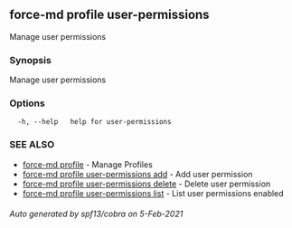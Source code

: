 ## force-md profile user-permissions

Manage user permissions

### Synopsis

Manage user permissions

### Options

```
  -h, --help   help for user-permissions
```

### SEE ALSO

* [force-md profile](force-md_profile.md)	 - Manage Profiles
* [force-md profile user-permissions add](force-md_profile_user-permissions_add.md)	 - Add user permission
* [force-md profile user-permissions delete](force-md_profile_user-permissions_delete.md)	 - Delete user permission
* [force-md profile user-permissions list](force-md_profile_user-permissions_list.md)	 - List user permissions enabled

###### Auto generated by spf13/cobra on 5-Feb-2021
